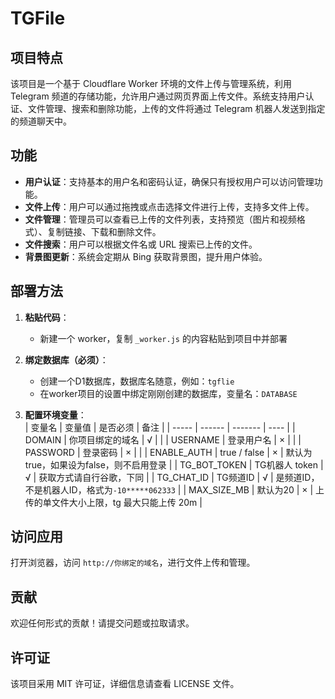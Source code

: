 # TGFile

## 项目特点
该项目是一个基于 Cloudflare Worker 环境的文件上传与管理系统，利用 Telegram 频道的存储功能，允许用户通过网页界面上传文件。系统支持用户认证、文件管理、搜索和删除功能，上传的文件将通过 Telegram 机器人发送到指定的频道聊天中。

## 功能
- **用户认证**：支持基本的用户名和密码认证，确保只有授权用户可以访问管理功能。
- **文件上传**：用户可以通过拖拽或点击选择文件进行上传，支持多文件上传。
- **文件管理**：管理员可以查看已上传的文件列表，支持预览（图片和视频格式）、复制链接、下载和删除文件。
- **文件搜索**：用户可以根据文件名或 URL 搜索已上传的文件。
- **背景图更新**：系统会定期从 Bing 获取背景图，提升用户体验。

## 部署方法

1. **粘贴代码**：
   - 新建一个 worker，复制 `_worker.js` 的内容粘贴到项目中并部署

2. **绑定数据库（必须）**：
   - 创建一个D1数据库，数据库名随意，例如：`tgflie`
   - 在worker项目的设置中绑定刚刚创建的数据库，变量名：`DATABASE`

3. **配置环境变量**：  
   | 变量名 | 变量值 | 是否必须 | 备注 |
   | ----- | ------ | ------- | ---- |
   | DOMAIN | 你项目绑定的域名 | √ |    |
   | USERNAME | 登录用户名 | × |    |
   | PASSWORD | 登录密码 | × |    |
   | ENABLE_AUTH | true / false | × | 默认为true，如果设为false，则不启用登录 |
   | TG_BOT_TOKEN | TG机器人 token | √ | 获取方式请自行谷歌，下同 |
   | TG_CHAT_ID | TG频道ID | √ | 是频道ID，不是机器人ID，格式为`-10*****062333` |
   | MAX_SIZE_MB | 默认为20 | × | 上传的单文件大小上限，tg 最大只能上传 20m |

## 访问应用
   打开浏览器，访问 `http://你绑定的域名`，进行文件上传和管理。

## 贡献
欢迎任何形式的贡献！请提交问题或拉取请求。

## 许可证
该项目采用 MIT 许可证，详细信息请查看 LICENSE 文件。
